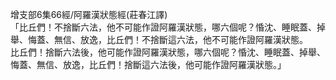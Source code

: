 增支部6集66經/阿羅漢狀態經(莊春江譯)  
「比丘們！不捨斷六法，他不可能作證阿羅漢狀態，哪六個呢？惛沈、睡眠蓋、掉舉、悔蓋、無信、放逸，比丘們！不捨斷這六法，他不可能作證阿羅漢狀態。  
比丘們！捨斷六法後，他可能作證阿羅漢狀態，哪六個呢？惛沈、睡眠蓋、掉舉、悔蓋、無信、放逸，比丘們！捨斷這六法後，他可能作證阿羅漢狀態。」  
  
  
